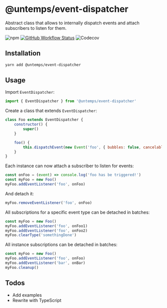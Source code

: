 # @untemps/event-dispatcher

Abstract class that allows to internally dispatch events and attach subscribers to listen for them.

![npm](https://img.shields.io/npm/v/@untemps/event-dispatcher?style=for-the-badge)
[![GitHub Workflow Status](https://img.shields.io/github/actions/workflow/status/untemps/event-dispatcher/index.yml?style=for-the-badge)](https://github.com/untemps/event-dispatcher/actions)
![Codecov](https://img.shields.io/codecov/c/github/untemps/event-dispatcher?style=for-the-badge)

## Installation

```bash
yarn add @untemps/event-dispatcher
```

## Usage

Import `EventDispatcher`:

```javascript
import { EventDispatcher } from '@untemps/event-dispatcher'
```

Create a class that extends `EventDispatcher`:

```javascript
class Foo extends EventDispatcher {
	constructor() {
		super()
	}

	foo() {
		this.dispatchEvent(new Event('foo', { bubbles: false, cancelable: false, composed: false }))
	}
}
```

Each instance can now attach a subscriber to listen for events:

```javascript
const onFoo = (event) => console.log('foo has be triggered!')
const myFoo = new Foo()
myFoo.addEventListener('foo', onFoo)
```

And detach it:

```javascript
myFoo.removeEventListener('foo', onFoo)
```

All subscriptions for a specific event type can be detached in batches:

```javascript
const myFoo = new Foo()
myFoo.addEventListener('foo', onFoo1)
myFoo.addEventListener('foo', onFoo2)
myFoo.clearType('somethingDone')
```

All instance subscriptions can be detached in batches:

```javascript
const myFoo = new Foo()
myFoo.addEventListener('foo', onFoo)
myFoo.addEventListener('bar', onBar)
myFoo.cleanup()
```

## Todos

-   Add examples
-   Rewrite with TypeScript
